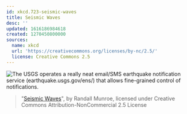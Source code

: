 ```yaml
---
id: xkcd.723-seismic-waves
title: Seismic Waves
desc: ''
updated: 1616186984618
created: 1270450800000
sources:
  name: xkcd
  url: 'https://creativecommons.org/licenses/by-nc/2.5/'
  license: Creative Commons 2.5
---
```

![The USGS operates a really neat email/SMS earthquake notification service (earthquake.usgs.gov/ens/) that allows fine-grained control of notifications.](https://imgs.xkcd.com/comics/seismic_waves.png)
> "[Seismic Waves](https://xkcd.com/723/)", by Randall Munroe, licensed under Creative Commons Attribution-NonCommercial 2.5 License
